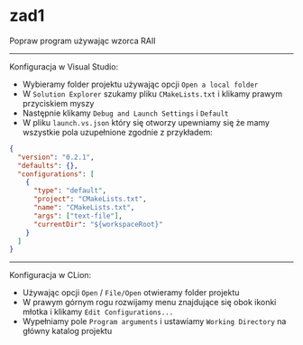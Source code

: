 # zad1

Popraw program używając wzorca RAII

---

Konfiguracja w Visual Studio:
- Wybieramy folder projektu używając opcji `Open a local folder`
- W `Solution Explorer` szukamy pliku `CMakeLists.txt` i klikamy prawym przyciskiem myszy
- Następnie klikamy `Debug and Launch Settings` i `Default`
- W pliku `launch.vs.json` który się otworzy upewniamy się że mamy wszystkie pola uzupełnione zgodnie z przykładem:

```json
{
  "version": "0.2.1",
  "defaults": {},
  "configurations": [
    {
      "type": "default",
      "project": "CMakeLists.txt",
      "name": "CMakeLists.txt",
      "args": ["text-file"],
      "currentDir": "${workspaceRoot}"
    }
  ]
}
```

---

Konfiguracja w CLion:
- Używając opcji `Open` / `File/Open` otwieramy folder projektu
- W prawym górnym rogu rozwijamy menu znajdujące się obok ikonki młotka i klikamy `Edit Configurations...`
- Wypełniamy pole `Program arguments` i  ustawiamy `Working Directory` na główny katalog projektu
